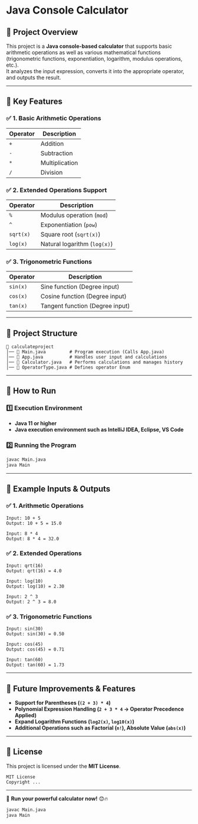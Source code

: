 # Java Console Calculator

## 📌 Project Overview
This project is a **Java console-based calculator** that supports basic arithmetic operations as well as various mathematical functions (trigonometric functions, exponentiation, logarithm, modulus operations, etc.).  
It analyzes the input expression, converts it into the appropriate operator, and outputs the result.

---

## 📌 Key Features
### ✅ **1. Basic Arithmetic Operations**
| Operator | Description |
|---------|------------|
| `+`     | Addition |
| `-`     | Subtraction |
| `*`     | Multiplication |
| `/`     | Division |

### ✅ **2. Extended Operations Support**
| Operator | Description |
|---------|------------|
| `%`     | Modulus operation (`mod`) |
| `^`     | Exponentiation (`pow`) |
| `sqrt(x)` | Square root (`sqrt(x)`) |
| `log(x)` | Natural logarithm (`log(x)`) |

### ✅ **3. Trigonometric Functions**
| Operator | Description |
|---------|------------|
| `sin(x)` | Sine function (Degree input) |
| `cos(x)` | Cosine function (Degree input) |
| `tan(x)` | Tangent function (Degree input) |

---

## 📌 Project Structure
```
📂 calculateproject
│── 📄 Main.java         # Program execution (Calls App.java)
│── 📄 App.java          # Handles user input and calculations
│── 📄 Calculator.java   # Performs calculations and manages history
│── 📄 OperatorType.java # Defines operator Enum
```

---

## 📌 How to Run
### **1️⃣ Execution Environment**
- **Java 11 or higher**
- **Java execution environment such as IntelliJ IDEA, Eclipse, VS Code**

### **2️⃣ Running the Program**
```sh
javac Main.java
java Main
```

---

## 📌 Example Inputs & Outputs
### ✅ **1. Arithmetic Operations**
```
Input: 10 + 5
Output: 10 + 5 = 15.0
```
```
Input: 8 * 4
Output: 8 * 4 = 32.0
```

### ✅ **2. Extended Operations**
```
Input: qrt(16)
Output: qrt(16) = 4.0
```
```
Input: log(10)
Output: log(10) = 2.30
```
```
Input: 2 ^ 3
Output: 2 ^ 3 = 8.0
```

### ✅ **3. Trigonometric Functions**
```
Input: sin(30)
Output: sin(30) = 0.50
```
```
Input: cos(45)
Output: cos(45) = 0.71
```
```
Input: tan(60)
Output: tan(60) = 1.73
```

---

## 📌 Future Improvements & Features
- **Support for Parentheses (`(2 + 3) * 4`)**
- **Polynomial Expression Handling (`2 + 3 * 4` → Operator Precedence Applied)**
- **Expand Logarithm Functions (`log2(x)`, `log10(x)`)**
- **Additional Operations such as Factorial (`n!`), Absolute Value (`abs(x)`)**

---

## 📌 License
This project is licensed under the **MIT License**.
```
MIT License
Copyright ...
```

---

🚀 **Run your powerful calculator now!** 😊🔥
```sh
javac Main.java
java Main
```

